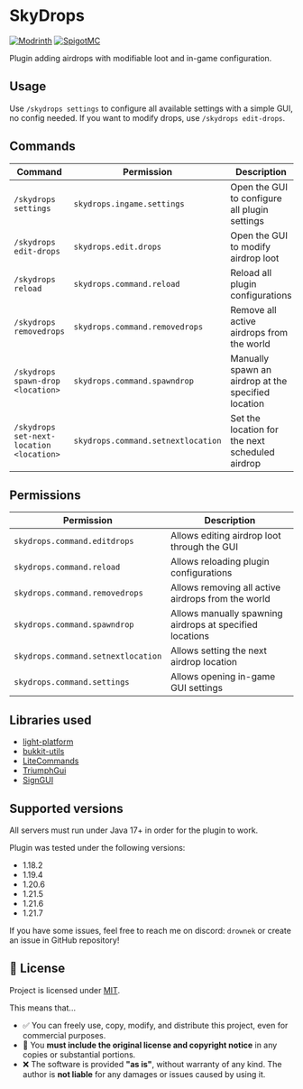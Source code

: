 # SkyDrops
[![Modrinth](https://img.shields.io/badge/Available_on-Modrinth-light_green)](https://modrinth.com/plugin/staffactivitymonitor/) [![SpigotMC](https://img.shields.io/badge/Available_on-SpigotMC-orange)](https://www.spigotmc.org/resources/staffactivitymonitor.126807/)

Plugin adding airdrops with modifiable loot and in-game configuration.

## Usage
Use `/skydrops settings` to configure all available settings with a simple GUI, no config needed.
If you want to modify drops, use `/skydrops edit-drops`.

## Commands

| Command                                  | Permission                         | Description                                                  |
|------------------------------------------|------------------------------------|--------------------------------------------------------------|
| `/skydrops settings`                     | `skydrops.ingame.settings`         | Open the GUI to configure all plugin settings                |
| `/skydrops edit-drops`                   | `skydrops.edit.drops`              | Open the GUI to modify airdrop loot                          |
| `/skydrops reload`                       | `skydrops.command.reload`          | Reload all plugin configurations                             |
| `/skydrops removedrops`                  | `skydrops.command.removedrops`     | Remove all active airdrops from the world                    |
| `/skydrops spawn-drop <location>`        | `skydrops.command.spawndrop`       | Manually spawn an airdrop at the specified location          |
| `/skydrops set-next-location <location>` | `skydrops.command.setnextlocation` | Set the location for the next scheduled airdrop              |

## Permissions

| Permission                         | Description                                              |
|------------------------------------|----------------------------------------------------------|
| `skydrops.command.editdrops`       | Allows editing airdrop loot through the GUI              |                                                          |
| `skydrops.command.reload`          | Allows reloading plugin configurations                   |
| `skydrops.command.removedrops`     | Allows removing all active airdrops from the world       |
| `skydrops.command.spawndrop`       | Allows manually spawning airdrops at specified locations |
| `skydrops.command.setnextlocation` | Allows setting the next airdrop location                 |
| `skydrops.command.settings`        | Allows opening in-game GUI settings                      |

## Libraries used

- [light-platform](https://github.com/Drownek/light-platform)
- [bukkit-utils](https://github.com/Drownek/bukkit-utils)
- [LiteCommands](https://github.com/Rollczi/LiteCommands)
- [TriumphGui](https://github.com/TriumphTeam/triumph-gui)
- [SignGUI](https://github.com/Rapha149/SignGUI)

## Supported versions
All servers must run under Java 17+ in order for the plugin to work.

Plugin was tested under the following versions:
- 1.18.2
- 1.19.4
- 1.20.6
- 1.21.5
- 1.21.6
- 1.21.7

If you have some issues, feel free to reach me on discord: `drownek` or create an issue in GitHub repository!

## 📜 License

Project is licensed under [MIT](https://choosealicense.com/licenses/mit/).

This means that...

- ✅ You can freely use, copy, modify, and distribute this project, even for commercial purposes.
- 🧾 You **must include the original license and copyright notice** in any copies or substantial portions.
- ❌ The software is provided **"as is"**, without warranty of any kind. The author is **not liable** for any damages or issues caused by using it.
